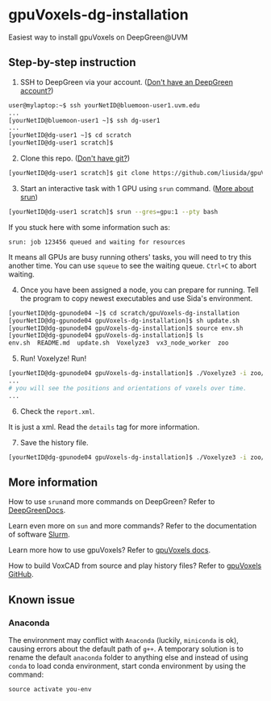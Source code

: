 # gpuVoxels-dg-installation
Easiest way to install gpuVoxels on DeepGreen@UVM

## Step-by-step instruction

1. SSH to DeepGreen via your account. ([Don't have an DeepGreen account?](https://www.uvm.edu/vacc/request-account))

```bash
user@mylaptop:~$ ssh yourNetID@bluemoon-user1.uvm.edu
...
[yourNetID@bluemoon-user1 ~]$ ssh dg-user1
...
[yourNetID@dg-user1 ~]$ cd scratch
[yourNetID@dg-user1 scratch]$ 
```

2. Clone this repo. ([Don't have git?](https://git-scm.com/book/en/v2/Getting-Started-Installing-Git))

```bash
[yourNetID@dg-user1 scratch]$ git clone https://github.com/liusida/gpuVoxels-dg-installation.git
```

3. Start an interactive task with 1 GPU using `srun` command. ([More about srun](https://slurm.schedmd.com/srun.html))

```bash
[yourNetID@dg-user1 scratch]$ srun --gres=gpu:1 --pty bash
```

If you stuck here with some information such as:
```
srun: job 123456 queued and waiting for resources
```
It means all GPUs are busy running others' tasks, you will need to try this another time. You can use `squeue` to see the waiting queue. `Ctrl+C` to abort waiting.

4. Once you have been assigned a node, you can prepare for running. Tell the program to copy newest executables and use Sida's environment.

```bash
[yourNetID@dg-gpunode04 ~]$ cd scratch/gpuVoxels-dg-installation
[yourNetID@dg-gpunode04 gpuVoxels-dg-installation]$ sh update.sh
[yourNetID@dg-gpunode04 gpuVoxels-dg-installation]$ source env.sh
[yourNetID@dg-gpunode04 gpuVoxels-dg-installation]$ ls
env.sh  README.md  update.sh  Voxelyze3  vx3_node_worker  zoo
```

5. Run! Voxelyze! Run!

```bash
[yourNetID@dg-gpunode04 gpuVoxels-dg-installation]$ ./Voxelyze3 -i zoo/basic/ -o report.xml -f
...
# you will see the positions and orientations of voxels over time.
...
```

6. Check the `report.xml`.

It is just a xml. Read the `details` tag for more information.

7. Save the history file.

```bash
[yourNetID@dg-gpunode04 gpuVoxels-dg-installation]$ ./Voxelyze3 -i zoo/basic/ > a.history
```

## More information

How to use `srun`and more commands on DeepGreen? Refer to [DeepGreenDocs](https://wiki.uvm.edu/w/DeepGreenDocs).

Learn even more on `sun` and more commands? Refer to the documentation of software [Slurm](https://slurm.schedmd.com/srun.html).

Learn more how to use gpuVoxels? Refer to [gpuVoxels docs](https://gpuvoxels.readthedocs.io/en/docs/).

How to build VoxCAD from source and play history files? Refer to [gpuVoxels GitHub](https://github.com/liusida/gpuVoxels).

## Known issue

### Anaconda

The environment may conflict with `Anaconda` (luckily, `miniconda` is ok), causing errors about the default path of `g++`. A temporary solution is to rename the default `anaconda` folder to anything else and instead of using `conda` to load conda environment, start conda environment by using the command: 
```
source activate you-env
```
